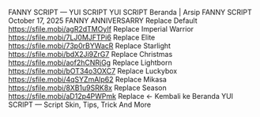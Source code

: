 FANNY SCRIPT — YUI SCRIPT
YUI SCRIPT
Beranda
|
Arsip
FANNY SCRIPT
October 17, 2025
FANNY ANNIVERSARRY
Replace Default
https://sfile.mobi/agR2dTMOyIf
Replace Imperial Warrior
https://sfile.mobi/7LJ0MJFTPi6
Replace Elite
https://sfile.mobi/73p0rBYWacR
Replace Starlight
https://sfile.mobi/bdX2Ji9ZrG7
Replace Christmas
https://sfile.mobi/aof2hCNRjGg
Replace Lightborn
https://sfile.mobi/bOT34o3OXC7
Replace Luckybox
https://sfile.mobi/4qSYZmAlp62
Replace Mikasa
https://sfile.mobi/8XB1u9SRK8x
Replace Season
https://sfile.mobi/aD12p4PWPmk
Replace
← Kembali ke Beranda
YUI SCRIPT — Script Skin, Tips, Trick And More